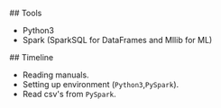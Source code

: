 ## Tools

- Python3
- Spark (SparkSQL for DataFrames and Mllib for ML)

## Timeline

- Reading manuals.
- Setting up environment (`Python3`,`PySpark`).
- Read csv's from `PySpark`.
